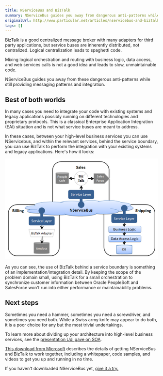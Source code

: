 ```yaml
---
title: NServiceBus and BizTalk
summary: NServiceBus guides you away from dangerous anti-patterns while providing messaging patterns and integration.
originalUrl: http://www.particular.net/articles/nservicebus-and-biztalk
tags: []
---
```


BizTalk is a good centralized message broker with many adapters for third party applications, but service buses are inherently distributed, not centralized. Logical centralization leads to spaghetti code.

Mixing logical orchestration and routing with business logic, data access, and web services calls is not a good idea and leads to slow, unmaintainable code.

NServiceBus guides you away from these dangerous anti-patterns while still providing messaging patterns and integration.

Best of both worlds
-------------------

In many cases you need to integrate your code with existing systems and legacy applications possibly running on different technologies and proprietary protocols. This is a classical Enterprise Application Integration (EAI) situation and is not what service buses are meant to address.

In these cases, between your high-level business services you can use NServicebus, and within the relevant services, behind the service boundary, you can use BizTalk to perform the integration with your existing systems and legacy applications. Here's how it looks:

![How NServiceBus and BizTalk fit together in an architecture](NServiceBus_biztalk.png "How NServiceBus and BizTalk fit together in an architecture")

As you can see, the use of BizTalk behind a service boundary is something of an implementation/integration detail. By keeping the scope of the problem domain small, using BizTalk for a small orchestration to synchronize customer information between Oracle PeopleSoft and SalesForce won't run into either performance or maintainability problems.

Next steps
----------

Sometimes you need a hammer, sometimes you need a screwdriver, and sometimes you need both. While a Swiss army knife may appear to do both, it is a poor choice for any but the most trivial undertakings.

To learn more about dividing up your architecture into high-level business services, see the [presentation Udi gave on SOA](architectural-principles.md).

[This download from Microsoft](http://www.microsoft.com/downloads/details.aspx?displaylang=en&FamilyID=b57b7625-7316-4f56-b88e-1fb685efae5b) describes the details of getting NServiceBus and BizTalk to work together, including a whitepaper, code samples, and videos to get you up and running in no time.

If you haven't downloaded NServiceBus yet, [give it a try.](/downloads)

